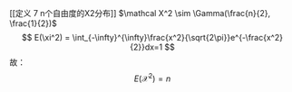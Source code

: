 [[定义 7 n个自由度的X2分布]]
$\mathcal X^2 \sim \Gamma(\frac{n}{2}, \frac{1}{2})$
$$
E(\xi^2) = \int_{-\infty}^{\infty}\frac{x^2}{\sqrt{2\pi}}e^{-\frac{x^2}{2}}dx=1
$$
故：
$$
E(\mathcal X^2)=n
$$

